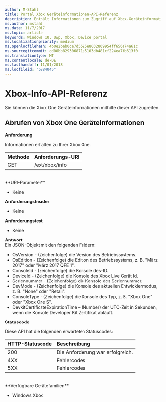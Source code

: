 ```yaml
---
author: M-Stahl
title: Portal Xbox Geräteinformationen-API-Referenz
description: Enthält Informationen zum Zugriff auf Xbox-Geräteinformationen.
ms.author: mstahl
ms.date: 11/7/2017
ms.topic: article
keywords: Windows 10, Uwp, Xbox, Device portal
ms.localizationpriority: medium
ms.openlocfilehash: 4b0e2bab0ce7d5525e8032809954ff656a74a61c
ms.sourcegitcommit: cd00bb829306871e5103db481cf224ea7fb613f0
ms.translationtype: MT
ms.contentlocale: de-DE
ms.lasthandoff: 11/01/2018
ms.locfileid: "5884045"
---
```

# <a name="xbox-info-api-reference"></a>Xbox-Info-API-Referenz   
Sie können die Xbox One Geräteinformationen mithilfe dieser API zugreifen.

## <a name="get-xbox-one-device-information"></a>Abrufen von Xbox One Geräteinformationen

**Anforderung**

Informationen erhalten zu Ihrer Xbox One.

Methode      | Anforderungs-URI
:------     | :-----
GET | /ext/xbox/info
<br />
**URI-Parameter**

- Keine

**Anforderungsheader**

- Keine

**Anforderungstext**

- Keine

**Antwort**   
Ein JSON-Objekt mit den folgenden Feldern:

* OsVersion - (Zeichenfolge) die Version des Betriebssystems.
* OsEdition - (Zeichenfolge) die Edition des Betriebssystems, z. B. "März 2017" oder "März 2017 QFE 1".
* ConsoleId - (Zeichenfolge) die Konsole des-ID.
* DeviceId - (Zeichenfolge) die Konsole des Xbox Live Gerät Id.
* Seriennummer - (Zeichenfolge) die Konsole des Seriennummer.
* DevMode - (Zeichenfolge) die Konsole des aktuellen Entwicklermodus, z. B. "None" oder "Retail".
* ConsoleType - (Zeichenfolge) die Konsole des Typ, z. B. "Xbox One" oder "Xbox One S".
* DevkitCertificateExpirationTime – (Number) der UTC-Zeit in Sekunden, wenn die Konsole Developer Kit Zertifikat abläuft.

**Statuscode**

Diese API hat die folgenden erwarteten Statuscodes:

HTTP-Statuscode      | Beschreibung
:------     | :-----
200 | Die Anforderung war erfolgreich.
4XX | Fehlercodes
5XX | Fehlercodes

<br />
**Verfügbare Gerätefamilien**

* Windows Xbox